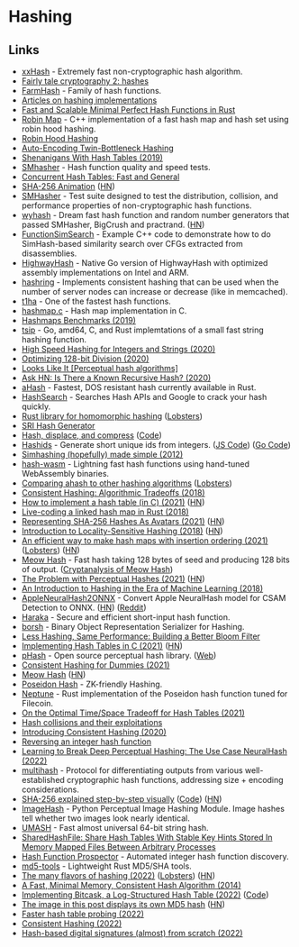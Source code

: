 # Hashing

## Links

- [xxHash](https://github.com/Cyan4973/xxHash) - Extremely fast non-cryptographic hash algorithm.
- [Fairly tale cryptography 2: hashes](https://dominictarr.com/post/154769946347/fairly-tale-cryptography-2-hashes)
- [FarmHash](https://github.com/google/farmhash) - Family of hash functions.
- [Articles on hashing implementations](http://codecapsule.com/tag/hash-table/)
- [Fast and Scalable Minimal Perfect Hash Functions in Rust](https://github.com/10XGenomics/rust-boomphf)
- [Robin Map](https://github.com/Tessil/robin-map) - C++ implementation of a fast hash map and hash set using robin hood hashing.
- [Robin Hood Hashing](https://programming.guide/robin-hood-hashing.html)
- [Auto-Encoding Twin-Bottleneck Hashing](https://github.com/ymcidence/TBH)
- [Shenanigans With Hash Tables (2019)](https://thume.ca/2019/07/29/shenanigans-with-hash-tables/)
- [SMhasher](https://github.com/rurban/smhasher) - Hash function quality and speed tests.
- [Concurrent Hash Tables: Fast and General](https://dl.acm.org/doi/pdf/10.1145/3309206)
- [SHA-256 Animation](https://github.com/in3rsha/sha256-animation) ([HN](https://news.ycombinator.com/item?id=23165333))
- [SMHasher](https://github.com/aappleby/smhasher) - Test suite designed to test the distribution, collision, and performance properties of non-cryptographic hash functions.
- [wyhash](https://github.com/wangyi-fudan/wyhash) - Dream fast hash function and random number generators that passed SMHasher, BigCrush and practrand. ([HN](https://news.ycombinator.com/item?id=23282754))
- [FunctionSimSearch](https://github.com/googleprojectzero/functionsimsearch) - Example C++ code to demonstrate how to do SimHash-based similarity search over CFGs extracted from disassemblies.
- [HighwayHash](https://github.com/minio/highwayhash) - Native Go version of HighwayHash with optimized assembly implementations on Intel and ARM.
- [hashring](https://github.com/serialx/hashring) - Implements consistent hashing that can be used when the number of server nodes can increase or decrease (like in memcached).
- [t1ha](https://github.com/erthink/t1ha) - One of the fastest hash functions.
- [hashmap.c](https://github.com/tidwall/hashmap.c) - Hash map implementation in C.
- [Hashmaps Benchmarks (2019)](https://martin.ankerl.com/2019/04/01/hashmap-benchmarks-01-overview/)
- [tsip](https://github.com/dgryski/tsip) - Go, amd64, C, and Rust implemtations of a small fast string hashing function.
- [High Speed Hashing for Integers and Strings (2020)](https://arxiv.org/pdf/1504.06804.pdf)
- [Optimizing 128-bit Division (2020)](https://danlark.org/2020/06/14/128-bit-division/)
- [Looks Like It [Perceptual hash algorithms]](http://www.hackerfactor.com/blog/index.php?/archives/432-Looks-Like-It.html)
- [Ask HN: Is There a Known Recursive Hash? (2020)](https://news.ycombinator.com/item?id=24915731)
- [aHash](https://github.com/tkaitchuck/aHash) - Fastest, DOS resistant hash currently available in Rust.
- [HashSearch](https://github.com/bee-san/HashSearch) - Searches Hash APIs and Google to crack your hash quickly.
- [Rust library for homomorphic hashing](https://github.com/benwr/bromberg_sl2) ([Lobsters](https://lobste.rs/s/phm3v2/rust_library_for_homomorphic_hashing))
- [SRI Hash Generator](https://www.srihash.org/)
- [Hash, displace, and compress](http://cmph.sourceforge.net/papers/esa09.pdf) ([Code](https://gist.github.com/pervognsen/b21f6dd13f4bcb4ff2123f0d78fcfd17))
- [Hashids](https://hashids.org/) - Generate short unique ids from integers. ([JS Code](https://github.com/niieani/hashids.js)) ([Go Code](https://github.com/speps/go-hashids))
- [Simhashing (hopefully) made simple (2012)](https://ferd.ca/simhashing-hopefully-made-simple.html)
- [hash-wasm](https://github.com/Daninet/hash-wasm) - Lightning fast hash functions using hand-tuned WebAssembly binaries.
- [Comparing ahash to other hashing algorithms](https://github.com/tkaitchuck/aHash/blob/master/compare/readme.md) ([Lobsters](https://lobste.rs/s/jitsly/comparing_ahash_other_hashing))
- [Consistent Hashing: Algorithmic Tradeoffs (2018)](https://medium.com/@dgryski/consistent-hashing-algorithmic-tradeoffs-ef6b8e2fcae8)
- [How to implement a hash table (in C) (2021)](https://benhoyt.com/writings/hash-table-in-c/) ([HN](https://news.ycombinator.com/item?id=26590234))
- [Live-coding a linked hash map in Rust (2018)](https://www.youtube.com/watch?v=k6xR2kf9hlA)
- [Representing SHA-256 Hashes As Avatars (2021)](https://francoisbest.com/posts/2021/hashvatars) ([HN](https://news.ycombinator.com/item?id=26861728))
- [Introduction to Locality-Sensitive Hashing (2018)](http://tylerneylon.com/a/lsh1/) ([HN](https://news.ycombinator.com/item?id=27614381))
- [An efficient way to make hash maps with insertion ordering (2021)](https://blog.toit.io/hash-maps-that-dont-hate-you-1a96150b492a) ([Lobsters](https://lobste.rs/s/s9geyj/hash_maps_don_t_hate_you)) ([HN](https://news.ycombinator.com/item?id=27698059))
- [Meow Hash](https://github.com/cmuratori/meow_hash) - Fast hash taking 128 bytes of seed and producing 128 bits of output. ([Cryptanalysis of Meow Hash](https://peter.website/meow-hash-cryptanalysis))
- [The Problem with Perceptual Hashes (2021)](https://rentafounder.com/the-problem-with-perceptual-hashes/) ([HN](https://news.ycombinator.com/item?id=28091750))
- [An Introduction to Hashing in the Era of Machine Learning (2018)](https://blog.bradfieldcs.com/an-introduction-to-hashing-in-the-era-of-machine-learning-6039394549b0)
- [AppleNeuralHash2ONNX](https://github.com/AsuharietYgvar/AppleNeuralHash2ONNX) - Convert Apple NeuralHash model for CSAM Detection to ONNX. ([HN](https://news.ycombinator.com/item?id=28219068)) ([Reddit](https://www.reddit.com/r/MachineLearning/comments/p6hsoh/p_appleneuralhash2onnx_reverseengineered_apple/))
- [Haraka](https://github.com/kste/haraka) - Secure and efficient short-input hash function.
- [borsh](https://github.com/near/borsh) - Binary Object Representation Serializer for Hashing.
- [Less Hashing, Same Performance: Building a Better Bloom Filter](https://citeseerx.ist.psu.edu/viewdoc/download?doi=10.1.1.72.2442&rep=rep1&type=pdf)
- [Implementing Hash Tables in C (2021)](https://www.andreinc.net/2021/10/02/implementing-hash-tables-in-c-part-1) ([HN](https://news.ycombinator.com/item?id=28889442))
- [pHash](https://github.com/aetilius/pHash) - Open source perceptual hash library. ([Web](https://www.phash.org/))
- [Consistent Hashing for Dummies (2021)](https://www.franzoni.eu/consistent-hashing-for-dummies/)
- [Meow Hash](https://mollyrocket.com/meowhash) ([HN](https://news.ycombinator.com/item?id=29038813))
- [Poseidon Hash](https://www.poseidon-hash.info/) - ZK-friendly Hashing.
- [Neptune](https://github.com/filecoin-project/neptune) - Rust implementation of the Poseidon hash function tuned for Filecoin.
- [On the Optimal Time/Space Tradeoff for Hash Tables (2021)](https://arxiv.org/pdf/2111.00602.pdf)
- [Hash collisions and their exploitations](https://github.com/corkami/collisions)
- [Introducing Consistent Hashing (2020)](https://itnext.io/introducing-consistent-hashing-9a289769052e)
- [Reversing an integer hash function](https://taxicat1.github.io/hash6432shift_inversion.html)
- [Learning to Break Deep Perceptual Hashing: The Use Case NeuralHash (2022)](https://arxiv.org/abs/2111.06628)
- [multihash](https://github.com/multiformats/multihash) - Protocol for differentiating outputs from various well-established cryptographic hash functions, addressing size + encoding considerations.
- [SHA-256 explained step-by-step visually](https://sha256algorithm.com/) ([Code](https://github.com/dmarman/sha256algorithm)) ([HN](https://news.ycombinator.com/item?id=30244534))
- [ImageHash](https://github.com/JohannesBuchner/imagehash) - Python Perceptual Image Hashing Module. Image hashes tell whether two images look nearly identical.
- [UMASH](https://github.com/backtrace-labs/umash) - Fast almost universal 64-bit string hash.
- [SharedHashFile: Share Hash Tables With Stable Key Hints Stored In Memory Mapped Files Between Arbitrary Processes](https://github.com/simonhf/sharedhashfile)
- [Hash Function Prospector](https://github.com/skeeto/hash-prospector) - Automated integer hash function discovery.
- [md5-tools](https://github.com/volution/md5-tools) - Lightweight Rust MD5/SHA tools.
- [The many flavors of hashing (2022)](https://notes.volution.ro/v1/2022/07/notes/1290a79c/) ([Lobsters](https://lobste.rs/s/prlebz/many_flavors_hashing)) ([HN](https://news.ycombinator.com/item?id=32281459))
- [A Fast, Minimal Memory, Consistent Hash Algorithm (2014)](https://arxiv.org/abs/1406.2294)
- [Implementing Bitcask, a Log-Structured Hash Table (2022)](https://healeycodes.com/implementing-bitcask-a-log-structured-hash-table) ([Code](https://github.com/healeycodes/bitcask-lite))
- [The image in this post displays its own MD5 hash](https://retr0.id/notice/ANqlvFZD1eIqjmRiFc) ([HN](https://news.ycombinator.com/item?id=32956964))
- [Faster hash table probing (2022)](https://outerproduct.net/trivial/2022-10-06_hash.html)
- [Consistent Hashing (2022)](https://www.youtube.com/watch?v=UF9Iqmg94tk)
- [Hash-based digital signatures (almost) from scratch (2022)](https://medium.com/@georgwiese/hash-based-digital-signatures-almost-from-scratch-da57e54dd774)
